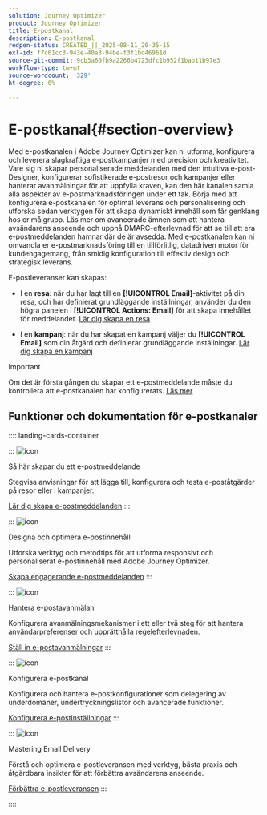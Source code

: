```yaml
---
solution: Journey Optimizer
product: Journey Optimizer
title: E-postkanal
description: E-postkanal
redpen-status: CREATED_||_2025-08-11_20-35-15
exl-id: f7c61cc3-943e-40a3-94be-f3f1bd46961d
source-git-commit: 9cb3a60fb9a2266b4723dfc1b952f1bab11b97e3
workflow-type: tm+mt
source-wordcount: '329'
ht-degree: 0%

---
```


# E-postkanal{#section-overview}

Med e-postkanalen i Adobe Journey Optimizer kan ni utforma, konfigurera och leverera slagkraftiga e-postkampanjer med precision och kreativitet. Vare sig ni skapar personaliserade meddelanden med den intuitiva e-post-Designer, konfigurerar sofistikerade e-postresor och kampanjer eller hanterar avanmälningar för att uppfylla kraven, kan den här kanalen samla alla aspekter av e-postmarknadsföringen under ett tak. Börja med att konfigurera e-postkanalen för optimal leverans och personalisering och utforska sedan verktygen för att skapa dynamiskt innehåll som får genklang hos er målgrupp. Läs mer om avancerade ämnen som att hantera avsändarens anseende och uppnå DMARC-efterlevnad för att se till att era e-postmeddelanden hamnar där de är avsedda. Med e-postkanalen kan ni omvandla er e-postmarknadsföring till en tillförlitlig, datadriven motor för kundengagemang, från smidig konfiguration till effektiv design och strategisk leverans.

E-postleveranser kan skapas:

* I en **resa**: när du har lagt till en **[!UICONTROL Email]**-aktivitet på din resa, och har definierat grundläggande inställningar, använder du den högra panelen i **[!UICONTROL Actions: Email]** för att skapa innehållet för meddelandet. [Lär dig skapa en resa](../using/building-journeys/journey-gs.md)

* I en **kampanj**: när du har skapat en kampanj väljer du **[!UICONTROL Email]** som din åtgärd och definierar grundläggande inställningar. [Lär dig skapa en kampanj](../using/campaigns/create-campaign.md#configure)


>[!IMPORTANT]
>
>Om det är första gången du skapar ett e-postmeddelande måste du kontrollera att e-postkanalen har konfigurerats. [Läs mer](../using/email/email-settings.md)

## Funktioner och dokumentation för e-postkanaler

:::: landing-cards-container

:::
![icon](https://cdn.experienceleague.adobe.com/icons/list-check.svg?lang=sv-SE)

Så här skapar du ett e-postmeddelande

Stegvisa anvisningar för att lägga till, konfigurera och testa e-poståtgärder på resor eller i kampanjer.

[Lär dig skapa e-postmeddelanden](../using/email/create-email.md)
:::

:::
![icon](https://cdn.experienceleague.adobe.com/icons/puzzle-piece.svg?lang=sv-SE)

Designa och optimera e-postinnehåll

Utforska verktyg och metodtips för att utforma responsivt och personaliserat e-postinnehåll med Adobe Journey Optimizer.

[Skapa engagerande e-postmeddelanden](design-email-landing-page.md)
:::

:::
![icon](https://cdn.experienceleague.adobe.com/icons/shield-halved.svg?lang=sv-SE)

Hantera e-postavanmälan

Konfigurera avanmälningsmekanismer i ett eller två steg för att hantera användarpreferenser och upprätthålla regelefterlevnaden.

[Ställ in e-postavanmälningar](../using/email/email-opt-out.md)
:::

:::
![icon](https://cdn.experienceleague.adobe.com/icons/gear.svg?lang=sv-SE)

Konfigurera e-postkanal

Konfigurera och hantera e-postkonfigurationer som delegering av underdomäner, undertryckningslistor och avancerade funktioner.

[Konfigurera e-postinställningar](configure-email-landing-page.md)
:::

:::
![icon](https://cdn.experienceleague.adobe.com/icons/chart-line.svg?lang=sv-SE)

Mastering Email Delivery

Förstå och optimera e-postleveransen med verktyg, bästa praxis och åtgärdbara insikter för att förbättra avsändarens anseende.

[Förbättra e-postleveransen](deliverability-landing-page.md)
:::

::::
